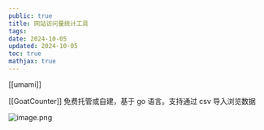 ```yaml
---
public: true
title: 网站访问量统计工具
tags:
date: 2024-10-05
updated: 2024-10-05
toc: true
mathjax: true
---
```


[[umami]]

[[GoatCounter]] 免费托管或自建，基于 go 语言。支持通过 csv 导入浏览数据

![image.png](/assets/image_1711759350182_0.png)




